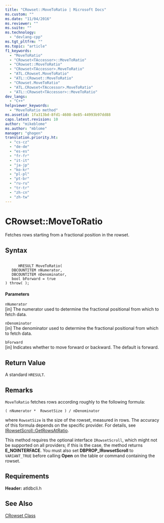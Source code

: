 ```yaml
---
title: "CRowset::MoveToRatio | Microsoft Docs"
ms.custom: ""
ms.date: "11/04/2016"
ms.reviewer: ""
ms.suite: ""
ms.technology: 
  - "devlang-cpp"
ms.tgt_pltfrm: ""
ms.topic: "article"
f1_keywords: 
  - "MoveToRatio"
  - "CRowset<TAccessor>::MoveToRatio"
  - "CRowset::MoveToRatio"
  - "CRowset<TAccessor>.MoveToRatio"
  - "ATL.CRowset.MoveToRatio"
  - "ATL::CRowset::MoveToRatio"
  - "CRowset.MoveToRatio"
  - "ATL.CRowset<TAccessor>.MoveToRatio"
  - "ATL::CRowset<TAccessor>::MoveToRatio"
dev_langs: 
  - "C++"
helpviewer_keywords: 
  - "MoveToRatio method"
ms.assetid: 1fa313bd-8fd1-4608-8e85-44993b97dd88
caps.latest.revision: 10
author: "mikeblome"
ms.author: "mblome"
manager: "ghogen"
translation.priority.ht: 
  - "cs-cz"
  - "de-de"
  - "es-es"
  - "fr-fr"
  - "it-it"
  - "ja-jp"
  - "ko-kr"
  - "pl-pl"
  - "pt-br"
  - "ru-ru"
  - "tr-tr"
  - "zh-cn"
  - "zh-tw"
---
```

# CRowset::MoveToRatio
Fetches rows starting from a fractional position in the rowset.  
  
## Syntax  
  
```  
  
      HRESULT MoveToRatio(   
   DBCOUNTITEM nNumerator,   
   DBCOUNTITEM nDenominator,   
   bool bForward = true    
) throw( );  
```  
  
#### Parameters  
 `nNumerator`  
 [in] The numerator used to determine the fractional positional from which to fetch data.  
  
 `nDenominator`  
 [in] The denominator used to determine the fractional positional from which to fetch data.  
  
 `bForward`  
 [in] Indicates whether to move forward or backward. The default is forward.  
  
## Return Value  
 A standard `HRESULT`.  
  
## Remarks  
 `MoveToRatio` fetches rows according roughly to the following formula:  
  
 `( nNumerator *  RowsetSize ) / nDenominator`  
  
 where `RowsetSize` is the size of the rowset, measured in rows. The accuracy of this formula depends on the specific provider. For details, see [IRowsetScroll::GetRowsAtRatio](https://msdn.microsoft.com/en-us/library/ms709602.aspx).  
  
 This method requires the optional interface `IRowsetScroll`, which might not be supported on all providers; if this is the case, the method returns **E_NOINTERFACE**. You must also set **DBPROP_IRowsetScroll** to `VARIANT_TRUE` before calling **Open** on the table or command containing the rowset.  
  
## Requirements  
 **Header:** atldbcli.h  
  
## See Also  
 [CRowset Class](../../data/oledb/crowset-class.md)
